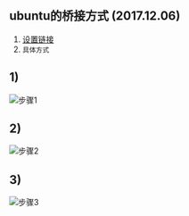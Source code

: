 ## ubuntu的桥接方式 (2017.12.06)
1. [设置链接](http://www.cnblogs.com/gylei/archive/2011/12/10/2283484.html)
2. `具体方式`
## 1)
![步骤1]()
## 2)
![步骤2]()
## 3)
![步骤3]() 